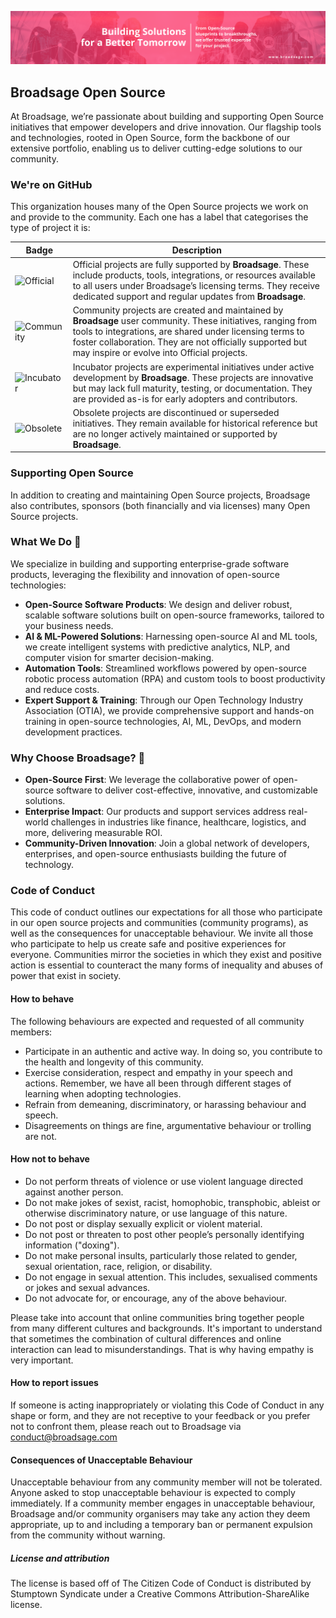 ![Broadsage Collaboration Image](https://github.com/broadsage/.github/blob/main/profile/banner.png)

## Broadsage Open Source

At Broadsage, we’re passionate about building and supporting Open Source initiatives that empower developers and drive innovation. Our flagship tools and technologies, rooted in Open Source, form the backbone of our extensive portfolio, enabling us to deliver cutting-edge solutions to our community.

### We're on GitHub

This organization houses many of the Open Source projects we work on and provide to the community. Each one has a label that categorises the type of project it is:

| Badge        | Description           
| ------------- |-------------|
| ![Official](https://img.shields.io/badge/project-official-green.svg?colorA=303033&colorB=ff8a2c&label=Broadsage&style=for-the-badge) |Official projects are fully supported by **Broadsage**. These include products, tools, integrations, or resources available to all users under Broadsage’s licensing terms. They receive dedicated support and regular updates from **Broadsage**.|
| ![Community](https://img.shields.io/badge/project-community-green.svg?colorA=303033&colorB=28B8A0&label=Broadsage&style=for-the-badge) |  Community projects are created and maintained by **Broadsage** user community. These initiatives, ranging from tools to integrations, are shared under licensing terms to foster collaboration. They are not officially supported but may inspire or evolve into Official projects.|
| ![Incubator](https://img.shields.io/badge/project-incubator-green.svg?colorA=303033&colorB=c3cf00&label=Broadsage&style=for-the-badge) | Incubator projects are experimental initiatives under active development by **Broadsage**. These projects are innovative but may lack full maturity, testing, or documentation. They are provided as-is for early adopters and contributors.|
| ![Obsolete](https://img.shields.io/badge/project-obsolete-green.svg?colorA=303033&colorB=D1D1D2&label=Broadsage&style=for-the-badge) | Obsolete projects are discontinued or superseded initiatives. They remain available for historical reference but are no longer actively maintained or supported by **Broadsage**.|

### Supporting Open Source

In addition to creating and maintaining Open Source projects, Broadsage also contributes, sponsors (both financially and via licenses) many Open Source projects.

### What We Do 🚀

We specialize in building and supporting enterprise-grade software products, leveraging the flexibility and innovation of open-source technologies:

- **Open-Source Software Products**: We design and deliver robust, scalable software solutions built on open-source frameworks, tailored to your business needs.
- **AI & ML-Powered Solutions**: Harnessing open-source AI and ML tools, we create intelligent systems with predictive analytics, NLP, and computer vision for smarter decision-making.
- **Automation Tools**: Streamlined workflows powered by open-source robotic process automation (RPA) and custom tools to boost productivity and reduce costs.
- **Expert Support & Training**: Through our Open Technology Industry Association (OTIA), we provide comprehensive support and hands-on training in open-source technologies, AI, ML, DevOps, and modern development practices.

### Why Choose Broadsage? 💼

- **Open-Source First**: We leverage the collaborative power of open-source software to deliver cost-effective, innovative, and customizable solutions.
- **Enterprise Impact**: Our products and support services address real-world challenges in industries like finance, healthcare, logistics, and more, delivering measurable ROI.
- **Community-Driven Innovation**: Join a global network of developers, enterprises, and open-source enthusiasts building the future of technology.

### Code of Conduct

This code of conduct outlines our expectations for all those who participate in our open source projects and communities (community programs), as well as the consequences for unacceptable behaviour. We invite all those who participate to help us create safe and positive experiences for everyone. Communities mirror the societies in which they exist and positive action is essential to counteract the many forms of inequality and abuses of power that exist in society. 

#### How to behave
The following behaviours are expected and requested of all community members:

* Participate in an authentic and active way. In doing so, you contribute to the health and longevity of this community.
* Exercise consideration, respect and empathy in your speech and actions. Remember, we have all been through different stages of learning when adopting technologies.
* Refrain from demeaning, discriminatory, or harassing behaviour and speech.
* Disagreements on things are fine, argumentative behaviour or trolling are not.

#### How not to behave

* Do not perform threats of violence or use violent language directed against another person.
* Do not make jokes of sexist, racist, homophobic, transphobic, ableist or otherwise discriminatory nature, or use language of this nature.
* Do not post or display sexually explicit or violent material.
* Do not post or threaten to post other people’s personally identifying information ("doxing").
* Do not make personal insults, particularly those related to gender, sexual orientation, race, religion, or disability.
* Do not engage in sexual attention. This includes, sexualised comments or jokes and sexual advances.
* Do not advocate for, or encourage, any of the above behaviour.

Please take into account that online communities bring together people from many different cultures and backgrounds. It's important to understand that sometimes the combination of cultural differences and online interaction can lead to misunderstandings. That is why having empathy is very important.

#### How to report issues

If someone is acting inappropriately or violating this Code of Conduct in any shape or form, and they are not receptive to your feedback or you prefer not to confront them, please reach out to Broadsage via conduct@broadsage.com 

#### Consequences of Unacceptable Behaviour

Unacceptable behaviour from any community member will not be tolerated. Anyone asked to stop unacceptable behaviour is expected to comply immediately. If a community member engages in unacceptable behaviour, Broadsage and/or community organisers may take any action they deem appropriate, up to and including a temporary ban or permanent expulsion from the community without warning.

##### License and attribution
The license is based off of The Citizen Code of Conduct is distributed by Stumptown Syndicate under a Creative Commons Attribution-ShareAlike license.

